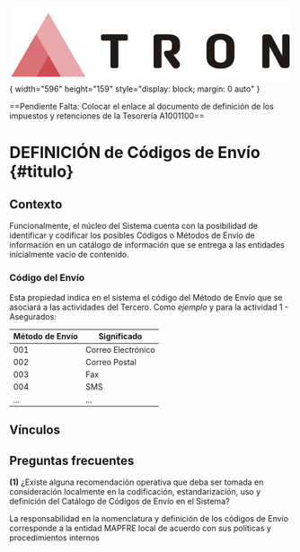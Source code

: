 ![Imagen LOGO](./00-Imagen/logo-TRON.png){ width="596" height="159" style="display: block; margin: 0 auto" }

==Pendiente Falta:</mark> Colocar el enlace al documento de definición de los impuestos y retenciones de la Tesorería A1001100==

# DEFINICIÓN de Códigos de Envío {#titulo}

## Contexto

Funcionalmente, el núcleo del Sistema cuenta con la posibilidad de identificar y codificar los posibles Códigos o Métodos de Envío de información en un catálogo de información que se entrega a las entidades inicialmente vacío de contenido.

### **Código del Envío**

Esta propiedad indica en el sistema el código del Método de Envío que se asociará a las actividades del Tercero. Como *ejemplo* y para la actividad 1 - Asegurados:

| Método de Envío        |  Significado       |
| -----------            | -----------        |
| 001                    | Correo Electrónico |
| 002                    | Correo Postal      |
| 003                    | Fax                |
| 004                    | SMS                |
| ...                    | ...                |
 
## Vínculos

## Preguntas frecuentes

**(1)** ¿Existe alguna recomendación operativa que deba ser tomada en consideración localmente en la codificación, estandarización, uso y definición del Catálogo de Códigos de Envío en el Sistema?

La responsabilidad en la nomenclatura y definición de los códigos de Envío corresponde a la entidad MAPFRE local de acuerdo con sus políticas y procedimientos internos

[Tabla TRON: A5020012]:<>